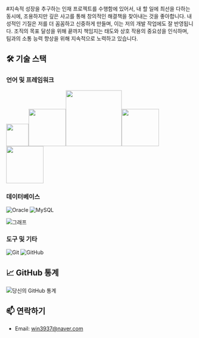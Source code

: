 #지속적 성장을 추구하는 인재
프로젝트를 수행함에 있어서, 내 할 일에 최선을 다하는 동시에, 조용하지만 깊은 사고를 통해 창의적인 해결책을 찾아내는 것을 좋아합니다. 
내성적인 기질은 저를 더 꼼꼼하고 신중하게 만들며, 이는 저의 개발 작업에도 잘 반영됩니다. 조직의 목표 달성을 위해 끝까지 책임지는 태도와 상호 작용의 중요성을 인식하며, 
팀과의 소통 능력 향상을 위해 지속적으로 노력하고 있습니다.

## 🛠 기술 스택


### 언어 및 프레임워크

<img src="https://img.shields.io/badge/-Java-%23ED8B00?style=flat-square&logo=java&logoColor=white" width="60"><img src="https://img.shields.io/badge/-Spring-%236DB33F?style=flat-square&logo=spring&logoColor=white" width="100"><img src="https://img.shields.io/badge/-JavaScript-%23F7DF1E?style=flat-square&logo=javascript&logoColor=black" width="150"><img src="https://img.shields.io/badge/-React-%2361DAFB?style=flat-square&logo=react&logoColor=white" width="100"><img src="https://img.shields.io/badge/-TypeScript-%233178C6?style=flat-square&logo=typescript&logoColor=white" width="100">



### 데이터베이스

![Oracle](https://img.shields.io/badge/-Oracle-%23F80000?style=flat-square&logo=oracle&logoColor=white)
![MySQL](https://img.shields.io/badge/-MySQL-%234479A1?style=flat-square&logo=mysql&logoColor=white)

![그래프](https://github.com/kinghoon/read-me/assets/104185588/0a7bfcbe-8561-4259-8723-a0e44558fe7c)


### 도구 및 기타

![Git](https://img.shields.io/badge/-Git-%23F05032?style=flat-square&logo=git&logoColor=white)
![GitHub](https://img.shields.io/badge/-GitHub-%23181717?style=flat-square&logo=github&logoColor=white)

## 📈 GitHub 통계

![당신의 GitHub 통계](https://github-readme-stats.vercel.app/api?username=yourusername&show_icons=true)

## 📫 연락하기


- Email: win3937@naver.com



